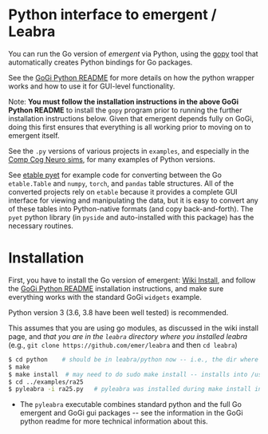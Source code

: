 # Python interface to emergent / Leabra

You can run the Go version of *emergent* via Python, using the [gopy](https://github.com/go-python/gopy) tool that automatically creates Python bindings for Go packages. 

See the [GoGi Python README](https://github.com/goki/gi/blob/master/python/README.md) for more details on how the python wrapper works and how to use it for GUI-level functionality.

Note: **You must follow the installation instructions in the above GoGi Python README** to install the `gopy` program prior to running the further installation instructions below.  Given that emergent depends fully on GoGi, doing this first ensures that everything is all working prior to moving on to emergent itself.

See the `.py` versions of various projects in `examples`, and especially in the [Comp Cog Neuro sims](https://github.com/CompCogNeuro/sims), for many examples of Python versions.  

See [etable pyet](https://github.com/emer/etable/tree/master/examples/pyet) for example code for converting between the Go `etable.Table` and `numpy`, `torch`, and `pandas` table structures.  All of the converted projects rely on `etable` because it provides a complete GUI interface for viewing and manipulating the data, but it is easy to convert any of these tables into Python-native formats (and copy back-and-forth).  The `pyet` python library (in `pyside` and auto-installed with this package) has the necessary routines.

# Installation

First, you have to install the Go version of emergent: [Wiki Install](https://github.com/emer/emergent/wiki/Install), and follow the [GoGi Python README](https://github.com/goki/gi/blob/master/python/README.md) installation instructions, and make sure everything works with the standard GoGi `widgets` example.

Python version 3 (3.6, 3.8 have been well tested) is recommended.

This assumes that you are using go modules, as discussed in the wiki install page, and *that you are in the `leabra` directory where you installed leabra* (e.g., `git clone https://github.com/emer/leabra` and then `cd leabra`)

```sh
$ cd python    # should be in leabra/python now -- i.e., the dir where this README.md is..
$ make
$ make install  # may need to do sudo make install -- installs into /usr/local/bin and python site-packages
$ cd ../examples/ra25
$ pyleabra -i ra25.py   # pyleabra was installed during make install into /usr/local/bin
```

* The `pyleabra` executable combines standard python and the full Go emergent and GoGi gui packages -- see the information in the GoGi python readme for more technical information about this.

